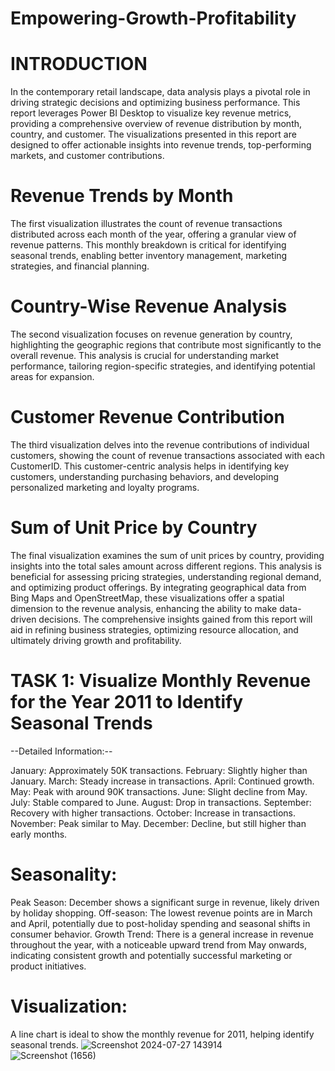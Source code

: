 # Empowering-Growth-Profitability 
# INTRODUCTION <br>
In the contemporary retail landscape, data analysis plays a pivotal role in driving strategic decisions and optimizing business performance. This report leverages Power BI Desktop to visualize key revenue metrics, providing a comprehensive overview of revenue distribution by month, country, and customer. The visualizations presented in this report are designed to offer actionable insights into revenue trends, top-performing markets, and customer contributions.<br>

 # Revenue Trends by Month
The first visualization illustrates the count of revenue transactions distributed across each month of the year, offering a granular view of revenue patterns. This monthly breakdown is critical for identifying seasonal trends, enabling better inventory management, marketing strategies, and financial planning.<br>

# Country-Wise Revenue Analysis
The second visualization focuses on revenue generation by country, highlighting the geographic regions that contribute most significantly to the overall revenue. This analysis is crucial for understanding market performance, tailoring region-specific strategies, and identifying potential areas for expansion.<br>

# Customer Revenue Contribution
The third visualization delves into the revenue contributions of individual customers, showing the count of revenue transactions associated with each CustomerID. This customer-centric analysis helps in identifying key customers, understanding purchasing behaviors, and developing personalized marketing and loyalty programs.<br>

# Sum of Unit Price by Country
The final visualization examines the sum of unit prices by country, providing insights into the total sales amount across different regions. This analysis is beneficial for assessing pricing strategies, understanding regional demand, and optimizing product offerings.
By integrating geographical data from Bing Maps and OpenStreetMap, these visualizations offer a spatial dimension to the revenue analysis, enhancing the ability to make data-driven decisions. The comprehensive insights gained from this report will aid in refining business strategies, optimizing resource allocation, and ultimately driving growth and profitability.<br>

# TASK 1: Visualize Monthly Revenue for the Year 2011 to Identify Seasonal Trends

--Detailed Information:--<br>

January: Approximately 50K transactions.
February: Slightly higher than January.
March: Steady increase in transactions.
April: Continued growth.
May: Peak with around 90K transactions.
June: Slight decline from May.
July: Stable compared to June.
August: Drop in transactions.
September: Recovery with higher transactions.
October: Increase in transactions.
November: Peak similar to May.
December: Decline, but still higher than early months.

# Seasonality:<br>
Peak Season: December shows a significant surge in revenue, likely driven by holiday shopping.
Off-season: The lowest revenue points are in March and April, potentially due to post-holiday spending and seasonal shifts in consumer behavior.
Growth Trend: There is a general increase in revenue throughout the year, with a noticeable upward trend from May onwards, indicating consistent growth and potentially successful marketing or product initiatives.

# Visualization:
A line chart is ideal to show the monthly revenue for 2011, helping identify seasonal trends.
![Screenshot 2024-07-27 143914](https://github.com/user-attachments/assets/310e5634-a26f-4d91-aa5a-42a30e25f0d5)<br>
![Screenshot (1656)](https://github.com/user-attachments/assets/3819fe99-1bc1-4cc9-be9a-c96d031bfdf5)





